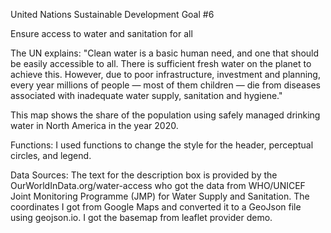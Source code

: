 United Nations Sustainable Development Goal #6

Ensure access to water and sanitation for all

The UN explains: "Clean water is a basic human need, and one that should be easily accessible to all. There is sufficient fresh water on the planet to achieve this. However, due to poor infrastructure, investment and planning, every year millions of people — most of them children — die from diseases associated with inadequate water supply, sanitation and hygiene."

This map shows the share of the population using safely managed drinking water in North America in the year 2020.

Functions: I used functions to change the style for the header, perceptual circles, and legend.

Data Sources: The text for the description box is provided by the OurWorldInData.org/water-access who got the data from WHO/UNICEF Joint Monitoring Programme (JMP) for Water Supply and Sanitation. The coordinates I got from Google Maps and converted it to a GeoJson file using geojson.io. I got the basemap from leaflet provider demo.
